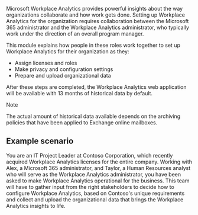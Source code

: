 Microsoft Workplace Analytics provides powerful insights about the way organizations collaborate and how work gets done. Setting up Workplace Analytics for the organization requires collaboration between the Microsoft 365 administrator and the Workplace Analytics administrator, who typically work under the direction of an overall program manager. 

This module explains how people in these roles work together to set up Workplace Analytics for their organization as they:

- Assign licenses and roles
- Make privacy and configuration settings
- Prepare and upload organizational data

After these steps are completed, the Workplace Analytics web application will be available with 13 months of historical data by default. 

>[!NOTE]
> The actual amount of historical data available depends on the archiving policies that have been applied to Exchange online mailboxes.

## Example scenario 
You are an IT Project Leader at Contoso Corporation, which recently acquired Workplace Analytics licenses for the entire company. Working with Alex, a Microsoft 365 administrator, and Taylor, a Human Resources analyst who will serve as the Workplace Analytics administrator, you have been asked to make Workplace Analytics operational for the business. This team will have to gather input from the right stakeholders to decide how to configure Workplace Analytics, based on Contoso's unique requirements and collect and upload the organizational data that brings the Workplace Analytics insights to life.